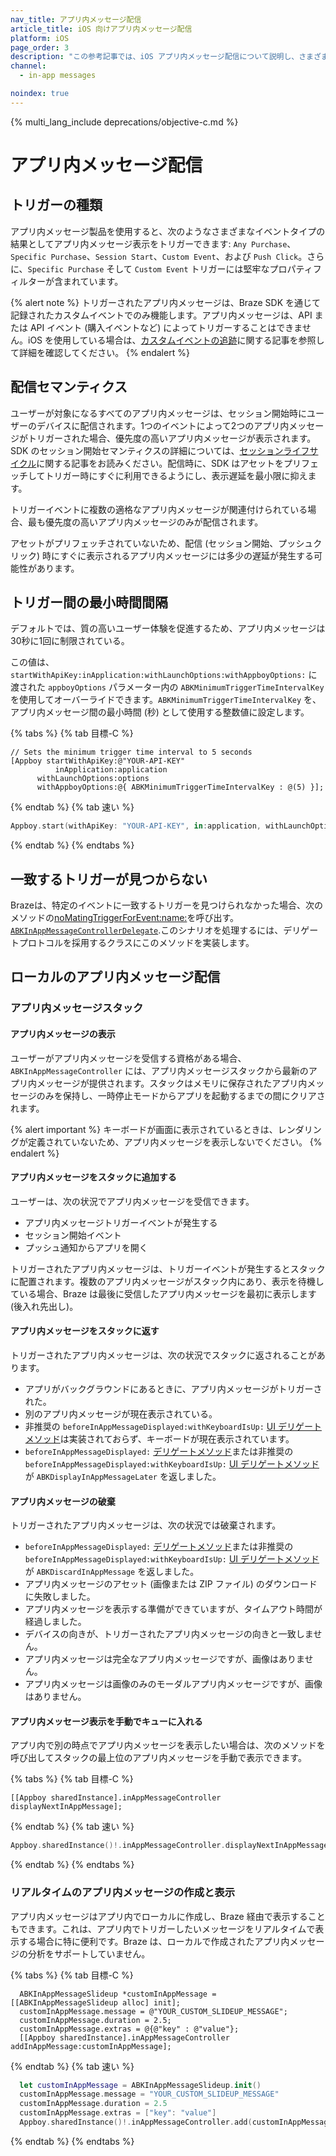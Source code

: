 ```yaml
---
nav_title: アプリ内メッセージ配信
article_title: iOS 向けアプリ内メッセージ配信
platform: iOS
page_order: 3
description: "この参考記事では、iOS アプリ内メッセージ配信について説明し、さまざまなトリガータイプ、配信セマンティクス、イベントトリガーステップについて説明します。"
channel:
  - in-app messages

noindex: true
---
```


{% multi_lang_include deprecations/objective-c.md %}

# アプリ内メッセージ配信

## トリガーの種類

アプリ内メッセージ製品を使用すると、次のようなさまざまなイベントタイプの結果としてアプリ内メッセージ表示をトリガーできます: `Any Purchase`、`Specific Purchase`、`Session Start`、`Custom Event`、および `Push Click`。さらに、`Specific Purchase` そして `Custom Event` トリガーには堅牢なプロパティフィルターが含まれています。

{% alert note %}
トリガーされたアプリ内メッセージは、Braze SDK を通じて記録されたカスタムイベントでのみ機能します。アプリ内メッセージは、API または API イベント (購入イベントなど) によってトリガーすることはできません。iOS を使用している場合は、[カスタムイベントの追跡]({{site.baseurl}}/developer_guide/platform_integration_guides/swift/analytics/tracking_custom_events/)に関する記事を参照して詳細を確認してください。
{% endalert %}

## 配信セマンティクス

ユーザーが対象になるすべてのアプリ内メッセージは、セッション開始時にユーザーのデバイスに配信されます。1つのイベントによって2つのアプリ内メッセージがトリガーされた場合、優先度の高いアプリ内メッセージが表示されます。SDK のセッション開始セマンティクスの詳細については、[セッションライフサイクル][45]に関する記事をお読みください。配信時に、SDK はアセットをプリフェッチしてトリガー時にすぐに利用できるようにし、表示遅延を最小限に抑えます。

トリガーイベントに複数の適格なアプリ内メッセージが関連付けられている場合、最も優先度の高いアプリ内メッセージのみが配信されます。

アセットがプリフェッチされていないため、配信 (セッション開始、プッシュクリック) 時にすぐに表示されるアプリ内メッセージには多少の遅延が発生する可能性があります。

## トリガー間の最小時間間隔

デフォルトでは、質の高いユーザー体験を促進するため、アプリ内メッセージは30秒に1回に制限されている。

この値は、`startWithApiKey:inApplication:withLaunchOptions:withAppboyOptions:` に渡された `appboyOptions` パラメーター内の `ABKMinimumTriggerTimeIntervalKey` を使用してオーバーライドできます。`ABKMinimumTriggerTimeIntervalKey` を、アプリ内メッセージ間の最小時間 (秒) として使用する整数値に設定します。

{% tabs %}
{% tab 目標-C %}

```objc
// Sets the minimum trigger time interval to 5 seconds
[Appboy startWithApiKey:@"YOUR-API-KEY"
          inApplication:application
      withLaunchOptions:options
      withAppboyOptions:@{ ABKMinimumTriggerTimeIntervalKey : @(5) }];
```

{% endtab %}
{% tab 速い %}

```swift
Appboy.start(withApiKey: "YOUR-API-KEY", in:application, withLaunchOptions:launchOptions, withAppboyOptions:[ABKMinimumTriggerTimeIntervalKey : 5])
```

{% endtab %}
{% endtabs %}

## 一致するトリガーが見つからない

Brazeは、特定のイベントに一致するトリガーを見つけられなかった場合、次のメソッドの[noMatingTriggerForEvent:name:](https://appboy.github.io/appboy-ios-sdk/docs/protocol_a_b_k_in_app_message_controller_delegate-p.html#ab4d57b13c51545d487227945a37d4ab8)を呼び出す。 [`ABKInAppMessageControllerDelegate`](https://appboy.github.io/appboy-ios-sdk/docs/protocol_a_b_k_in_app_message_controller_delegate-p.html).このシナリオを処理するには、デリゲートプロトコルを採用するクラスにこのメソッドを実装します。 

## ローカルのアプリ内メッセージ配信

### アプリ内メッセージスタック

#### アプリ内メッセージの表示

ユーザーがアプリ内メッセージを受信する資格がある場合、`ABKInAppMessageController` には、アプリ内メッセージスタックから最新のアプリ内メッセージが提供されます。スタックはメモリに保存されたアプリ内メッセージのみを保持し、一時停止モードからアプリを起動するまでの間にクリアされます。

{% alert important %}
キーボードが画面に表示されているときは、レンダリングが定義されていないため、アプリ内メッセージを表示しないでください。
{% endalert %}

#### アプリ内メッセージをスタックに追加する

ユーザーは、次の状況でアプリ内メッセージを受信できます。

- アプリ内メッセージトリガーイベントが発生する
- セッション開始イベント
- プッシュ通知からアプリを開く

トリガーされたアプリ内メッセージは、トリガーイベントが発生するとスタックに配置されます。複数のアプリ内メッセージがスタック内にあり、表示を待機している場合、Braze は最後に受信したアプリ内メッセージを最初に表示します (後入れ先出し)。

#### アプリ内メッセージをスタックに返す

トリガーされたアプリ内メッセージは、次の状況でスタックに返されることがあります。

- アプリがバックグラウンドにあるときに、アプリ内メッセージがトリガーされた。
- 別のアプリ内メッセージが現在表示されている。
- 非推奨の `beforeInAppMessageDisplayed:withKeyboardIsUp:` [UI デリゲートメソッド][38]は実装されておらず、キーボードが現在表示されています。
- `beforeInAppMessageDisplayed:` [デリゲートメソッド][30]または非推奨の `beforeInAppMessageDisplayed:withKeyboardIsUp:` [UI デリゲートメソッド][38]が `ABKDisplayInAppMessageLater` を返しました。

#### アプリ内メッセージの破棄

トリガーされたアプリ内メッセージは、次の状況では破棄されます。

- `beforeInAppMessageDisplayed:` [デリゲートメソッド][30]または非推奨の `beforeInAppMessageDisplayed:withKeyboardIsUp:` [UI デリゲートメソッド][38]が `ABKDiscardInAppMessage` を返しました。
- アプリ内メッセージのアセット (画像または ZIP ファイル) のダウンロードに失敗しました。
- アプリ内メッセージを表示する準備ができていますが、タイムアウト時間が経過しました。
- デバイスの向きが、トリガーされたアプリ内メッセージの向きと一致しません。
- アプリ内メッセージは完全なアプリ内メッセージですが、画像はありません。
- アプリ内メッセージは画像のみのモーダルアプリ内メッセージですが、画像はありません。

#### アプリ内メッセージ表示を手動でキューに入れる

アプリ内で別の時点でアプリ内メッセージを表示したい場合は、次のメソッドを呼び出してスタックの最上位のアプリ内メッセージを手動で表示できます。

{% tabs %}
{% tab 目標-C %}

```objc
[[Appboy sharedInstance].inAppMessageController displayNextInAppMessage];
```

{% endtab %}
{% tab 速い %}

```swift
Appboy.sharedInstance()!.inAppMessageController.displayNextInAppMessage()
```

{% endtab %}
{% endtabs %}

### リアルタイムのアプリ内メッセージの作成と表示

アプリ内メッセージはアプリ内でローカルに作成し、Braze 経由で表示することもできます。これは、アプリ内でトリガーしたいメッセージをリアルタイムで表示する場合に特に便利です。Braze は、ローカルで作成されたアプリ内メッセージの分析をサポートしていません。

{% tabs %}
{% tab 目標-C %}

```objc
  ABKInAppMessageSlideup *customInAppMessage = [[ABKInAppMessageSlideup alloc] init];
  customInAppMessage.message = @"YOUR_CUSTOM_SLIDEUP_MESSAGE";
  customInAppMessage.duration = 2.5;
  customInAppMessage.extras = @{@"key" : @"value"};
  [[Appboy sharedInstance].inAppMessageController addInAppMessage:customInAppMessage];
```

{% endtab %}
{% tab 速い %}

```swift
  let customInAppMessage = ABKInAppMessageSlideup.init()
  customInAppMessage.message = "YOUR_CUSTOM_SLIDEUP_MESSAGE"
  customInAppMessage.duration = 2.5
  customInAppMessage.extras = ["key": "value"]
  Appboy.sharedInstance()!.inAppMessageController.add(customInAppMessage)
```

{% endtab %}
{% endtabs %}

[30]: {{site.baseurl}}/developer_guide/platform_integration_guides/ios/in-app_messaging/customization/setting_delegates/#core-in-app-message-delegate
[38]: {{site.baseurl}}/developer_guide/platform_integration_guides/ios/in-app_messaging/customization/setting_delegates/#in-app-message-delegate
[45]: {{site.baseurl}}/developer_guide/platform_integration_guides/ios/analytics/tracking_sessions/#session-lifecycle
